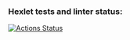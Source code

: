### Hexlet tests and linter status:
[![Actions Status](https://github.com/jmih3577/java-project-61/actions/workflows/hexlet-check.yml/badge.svg)](https://github.com/jmih3577/java-project-61/actions)